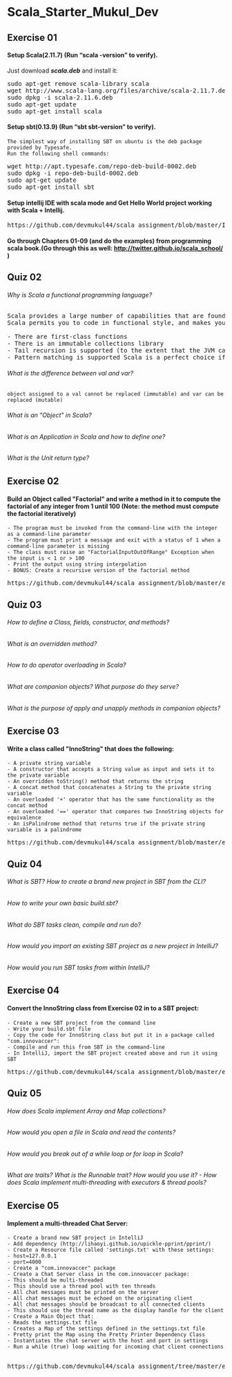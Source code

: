 # Scala_Starter_Mukul_Dev

## Exercise 01
#### Setup Scala(2.11.7) (Run “scala -version” to verify).
Just download <i><b>scala.deb</b></i> and install it:
<pre>
sudo apt-get remove scala-library scala
wget http://www.scala-lang.org/files/archive/scala-2.11.7.deb
sudo dpkg -i scala-2.11.6.deb
sudo apt-get update
sudo apt-get install scala
</pre>
#### Setup sbt(0.13.9) (Run “sbt sbt-version” to verify).
    The simplest way of installing SBT on ubuntu is the deb package provided by Typesafe.
    Run the following shell commands:
<pre>
wget http://apt.typesafe.com/repo-deb-build-0002.deb
sudo dpkg -i repo-deb-build-0002.deb
sudo apt-get update
sudo apt-get install sbt
</pre>

#### Setup intellij IDE with scala mode and Get Hello World project working with Scala + Intellij.
<pre>
https://github.com/devmukul44/scala_assignment/blob/master/Installation_IntelliJ.pdf
</pre>
#### Go through Chapters 01-09 (and do the examples) from programming scala book.(Go through this as well: http://twitter.github.io/scala_school/ ) 

## Quiz 02
###### Why is Scala a functional programming language?
<pre>
Scala provides a large number of capabilities that are found only in functional programming languages. 
Scala permits you to code in functional style, and makes your life easier (than in Java) in a number of ways:

- There are first-class functions
- There is an immutable collections library
- Tail recursion is supported (to the extent that the JVM can manage)
- Pattern matching is supported Scala is a perfect choice if you want to explore the world of functional programming without completely disregarding object oriented programming.
</pre>

###### What is the difference between val and var?
    object assigned to a val cannot be replaced (immutable) and var can be replaced (mutable)
###### What is an "Object" in Scala?
###### What is an Application in Scala and how to define one?
###### What is the Unit return type? 

## Exercise 02
#### Build an Object called "Factorial" and write a method in it to compute the factorial of any integer from 1 until 100 (Note: the method must compute the factorial iteratively)
    - The program must be invoked from the command-line with the integer as a command-line parameter
    - The program must print a message and exit with a status of 1 when a command-line parameter is missing
    - The class must raise an "FactorialInputOutOfRange" Exception when the input is < 1 or > 100
    - Print the output using string interpolation
    - BONUS: Create a recursive version of the factorial method
<pre>
https://github.com/devmukul44/scala_assignment/blob/master/ex2.scala
</pre>
 
## Quiz 03
###### How to define a Class, fields, constructor, and methods?
###### What is an overridden method?
###### How to do operator overloading in Scala?
###### What are companion objects? What purpose do they serve?
###### What is the purpose of apply and unapply methods in companion objects? 

## Exercise 03
#### Write a class called "InnoString" that does the following:
    - A private string variable
    - A constructor that accepts a String value as input and sets it to the private variable
    - An overridden toString() method that returns the string
    - A concat method that concatenates a String to the private string variable
    - An overloaded '+' operator that has the same functionality as the concat method
    - An overloaded '==' operator that compares two InnoString objects for equivalence
    - An isPalindrome method that returns true if the private string variable is a palindrome
<pre>
https://github.com/devmukul44/scala_assignment/blob/master/ex3.scala
</pre>

## Quiz 04
###### What is SBT? How to create a brand new project in SBT from the CLI?
###### How to write your own basic build.sbt?
###### What do SBT tasks clean, compile and run do?
###### How would you import an existing SBT project as a new project in IntelliJ?
###### How would you run SBT tasks from within IntelliJ?

## Exercise 04
#### Convert the InnoString class from Exercise 02 in to a SBT project:
    - Create a new SBT project from the command line
    - Write your build.sbt file
    - Copy the code for InnoString class but put it in a package called "com.innovaccer":
    - Compile and run this from SBT in the command-line
    - In IntelliJ, import the SBT project created above and run it using SBT
<pre>
https://github.com/devmukul44/scala_assignment/blob/master/ex4.zip
</pre>

## Quiz 05
###### How does Scala implement Array and Map collections?
###### How would you open a file in Scala and read the contents?
###### How would you break out of a while loop or for loop in Scala?
###### What are traits? What is the Runnable trait? How would you use it? - How does Scala implement multi-threading with executors & thread pools?

## Exercise 05
#### Implement a multi-threaded Chat Server:
    - Create a brand new SBT project in IntelliJ
    - Add dependency (http://lihaoyi.github.io/upickle-pprint/pprint/) 
    - Create a Resource file called 'settings.txt' with these settings:
    - host=127.0.0.1
    - port=4000
    - Create a "com.innovaccer" package
    - Create a Chat Server class in the com.innovaccer package:
    - This should be multi-threaded
    - This should use a thread pool with ten threads
    - All chat messages must be printed on the server
    - All chat messages must be echoed on the originating client
    - All chat messages should be broadcast to all connected clients
    - This should use the thread name as the display handle for the client
    - Create a Main Object that:
    - Reads the settings.txt file
    - Creates a Map of the settings defined in the settings.txt file
    - Pretty print the Map using the Pretty Printer Dependency Class
    - Instantiates the chat server with the host and port in settings
    - Run a while (true) loop waiting for incoming chat client connections 
<pre>    
https://github.com/devmukul44/scala_assignment/tree/master/ex5/
</pre>
